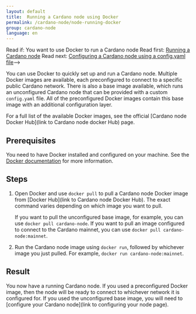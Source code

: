 ```yaml
---
layout: default
title:  Running a Cardano node using Docker
permalink: /cardano-node/node-running-docker
group: cardano-node
language: en
---
```

Read if: You want to use Docker to run a Cardano node
Read first: [Running a Cardano node](../2020-01-04-cardano-node.md)
Read next: [Configuring a Cardano node using a config.yaml file](2020-01-04-node-troubleshooting.md)-->

You can use Docker to quickly set up and run a Cardano node. Multiple Docker images are available, each preconfigured to connect to a specific public Cardano network. There is also a base image available, which runs an unconfigured Cardano node that can be provided with a custom `config.yaml` file. All of the preconfigured Docker images contain this base image with an additional configuration layer.

For a full list of the available Docker images, see the official [Cardano node Docker Hub](link to Cardano node docker Hub) page. <!-- Do we need to define the PIN format here too?-->

## Prerequisites
You need to have Docker installed and configured on your machine. See the [Docker documentation](https://docs.docker.com/install/) for more information.

## Steps
1. Open Docker and use `docker pull` to pull a Cardano node Docker image from [Docker Hub](link to Cardano node Docker Hub). The exact command varies depending on which image you want to pull.

   If you want to pull the unconfigured base image, for example, you can use `docker pull cardano-node`. If you want to pull an image configured to connect to the Cardano mainnet, you can use `docker pull cardano-node:mainnet`.
2. Run the Cardano node image using `docker run`, followed by whichever image you just pulled. For example, `docker run cardano-node:mainnet`.

## Result
You now have a running Cardano node. If you used a preconfigured Docker image, then the node will be ready to connect to whichever network it is configured for. If you used the unconfigured base image, you will need to [configure your Cardano node](link to configuring your node page).
